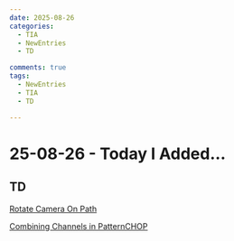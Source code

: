 ```yaml
---
date: 2025-08-26
categories:
  - TIA
  - NewEntries
  - TD

comments: true
tags:
  - NewEntries
  - TIA
  - TD

---
```

# 25-08-26 - Today I Added...

## TD

[Rotate Camera On Path](../../TD/SOP/RotateCameraOnPath.md)

[Combining Channels in PatternCHOP](../../TD/CHOP/CombingChannelsPatternCHOP.md)

